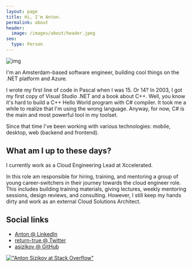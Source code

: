 ```yaml
---
layout: page
title: Hi, I'm Anton.
permalink: about
header: 
  image: /images/about/header.jpeg
seo: 
  type: Person
---
```


![img](/images/about/header.jpeg)


I'm an Amsterdam-based software engineer, building cool things on the .NET platform and Azure.

I wrote my first line of code in Pascal when I was 15. Or 14? In 2003, I got my first copy of Visual Studio .NET and a book about C++. Well, you know it's hard to build a C++ Hello World program with C# compiler. It took me a while to realize that I'm using the wrong language. Anyway, for now, C# is the main and most powerful tool in my toolset.

Since that time I've been working with various technologies: mobile, desktop, web (backend and frontend). 

## What am I up to these days?

I currently work as a Cloud Engineering Lead at Xccelerated. 

In this role am responsible for hiring, training, and mentoring a group of young career-switchers in their journey towards the cloud engineer role. This includes building training materials, giving lectures, weekly mentoring sessions, design reviews, and consulting. However, I still keep my hands dirty and work as an external Cloud Solutions Architect.

## Social links

* [Anton @ LinkedIn](https://www.linkedin.com/in/sizikov/)
* [return-true @ Twitter](https://twitter.com/return_true)
* [asizikov @ GitHub](https://github.com/asizikov)
 
[!["Anton Sizikov at Stack Overflow"][2]][1]

  [1]: http://stackoverflow.com/users/555014/anton-sizikov
  [2]: http://stackoverflow.com/users/flair/555014.png
